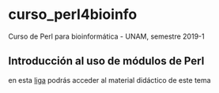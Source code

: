 # curso_perl4bioinfo
Curso de Perl para bioinform&aacute;tica - UNAM, semestre 2019-1

## Introducci&oacute;n al uso de m&oacute;dulos de Perl

en esta [liga](https://vinuesa.github.io/curso_perl4bioinfo/perl4bioinfo/) podr&aacute;s acceder al material did&aacute;ctico de este tema 
